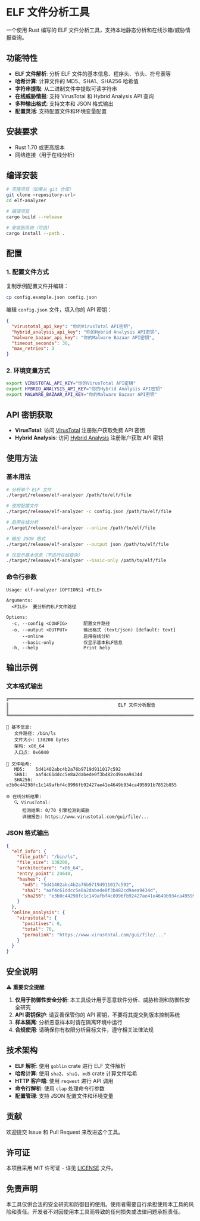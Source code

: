 # ELF 文件分析工具

一个使用 Rust 编写的 ELF 文件分析工具，支持本地静态分析和在线沙箱/威胁情报查询。

## 功能特性

- **ELF 文件解析**: 分析 ELF 文件的基本信息、程序头、节头、符号表等
- **哈希计算**: 计算文件的 MD5、SHA1、SHA256 哈希值
- **字符串提取**: 从二进制文件中提取可读字符串
- **在线威胁情报**: 支持 VirusTotal 和 Hybrid Analysis API 查询
- **多种输出格式**: 支持文本和 JSON 格式输出
- **配置灵活**: 支持配置文件和环境变量配置

## 安装要求

- Rust 1.70 或更高版本
- 网络连接（用于在线分析）

## 编译安装

```bash
# 克隆项目（如果从 git 仓库）
git clone <repository-url>
cd elf-analyzer

# 编译项目
cargo build --release

# 安装到系统（可选）
cargo install --path .
```

## 配置

### 1. 配置文件方式

复制示例配置文件并编辑：

```bash
cp config.example.json config.json
```

编辑 `config.json` 文件，填入你的 API 密钥：

```json
{
  "virustotal_api_key": "你的VirusTotal API密钥",
  "hybrid_analysis_api_key": "你的Hybrid Analysis API密钥",
  "malware_bazaar_api_key": "你的Malware Bazaar API密钥",
  "timeout_seconds": 30,
  "max_retries": 3
}
```

### 2. 环境变量方式

```bash
export VIRUSTOTAL_API_KEY="你的VirusTotal API密钥"
export HYBRID_ANALYSIS_API_KEY="你的Hybrid Analysis API密钥"
export MALWARE_BAZAAR_API_KEY="你的Malware Bazaar API密钥"
```

## API 密钥获取

- **VirusTotal**: 访问 [VirusTotal](https://www.virustotal.com/gui/join-us) 注册账户获取免费 API 密钥
- **Hybrid Analysis**: 访问 [Hybrid Analysis](https://www.hybrid-analysis.com/signup) 注册账户获取 API 密钥

## 使用方法

### 基本用法

```bash
# 分析单个 ELF 文件
./target/release/elf-analyzer /path/to/elf/file

# 使用配置文件
./target/release/elf-analyzer -c config.json /path/to/elf/file

# 启用在线分析
./target/release/elf-analyzer --online /path/to/elf/file

# 输出 JSON 格式
./target/release/elf-analyzer --output json /path/to/elf/file

# 仅显示基本信息（不进行在线查询）
./target/release/elf-analyzer --basic-only /path/to/elf/file
```

### 命令行参数

```
Usage: elf-analyzer [OPTIONS] <FILE>

Arguments:
  <FILE>  要分析的ELF文件路径

Options:
  -c, --config <CONFIG>      配置文件路径
  -o, --output <OUTPUT>      输出格式 (text/json) [default: text]
      --online               启用在线分析
      --basic-only           仅显示基本ELF信息
  -h, --help                 Print help
```

## 输出示例

### 文本格式输出

```
╔══════════════════════════════════════════════════════════════════════════════════════════════════════════╗
║                                         ELF 文件分析报告                                                 ║
╚══════════════════════════════════════════════════════════════════════════════════════════════════════════╝

📁 基本信息:
   文件路径: /bin/ls
   文件大小: 138208 bytes
   架构: x86_64
   入口点: 0x6040

🔐 文件哈希:
   MD5:    5d41402abc4b2a76b9719d911017c592
   SHA1:   aaf4c61ddcc5e8a2dabede0f3b482cd9aea9434d
   SHA256: e3b0c44298fc1c149afbf4c8996fb92427ae41e4649b934ca495991b7852b855

🌐 在线分析结果:
   🔍 VirusTotal:
      检测结果: 0/70 引擎检测到威胁
      详细报告: https://www.virustotal.com/gui/file/...
```

### JSON 格式输出

```json
{
  "elf_info": {
    "file_path": "/bin/ls",
    "file_size": 138208,
    "architecture": "x86_64",
    "entry_point": 24640,
    "hashes": {
      "md5": "5d41402abc4b2a76b9719d911017c592",
      "sha1": "aaf4c61ddcc5e8a2dabede0f3b482cd9aea9434d",
      "sha256": "e3b0c44298fc1c149afbf4c8996fb92427ae41e4649b934ca495991b7852b855"
    }
  },
  "online_analysis": {
    "virustotal": {
      "positives": 0,
      "total": 70,
      "permalink": "https://www.virustotal.com/gui/file/..."
    }
  }
}
```

## 安全说明

⚠️ **重要安全提醒**:

1. **仅用于防御性安全分析**: 本工具设计用于恶意软件分析、威胁检测和防御性安全研究
2. **API 密钥保护**: 请妥善保管你的 API 密钥，不要将其提交到版本控制系统
3. **样本隔离**: 分析恶意样本时请在隔离环境中运行
4. **合规使用**: 请确保你有权限分析目标文件，遵守相关法律法规

## 技术架构

- **ELF 解析**: 使用 `goblin` crate 进行 ELF 文件解析
- **哈希计算**: 使用 `sha2`、`sha1`、`md5` crate 计算文件哈希
- **HTTP 客户端**: 使用 `reqwest` 进行 API 调用
- **命令行解析**: 使用 `clap` 处理命令行参数
- **配置管理**: 支持 JSON 配置文件和环境变量

## 贡献

欢迎提交 Issue 和 Pull Request 来改进这个工具。

## 许可证

本项目采用 MIT 许可证 - 详见 [LICENSE](LICENSE) 文件。

## 免责声明

本工具仅供合法的安全研究和防御目的使用。使用者需要自行承担使用本工具的风险和责任。开发者不对因使用本工具而导致的任何损失或法律问题承担责任。